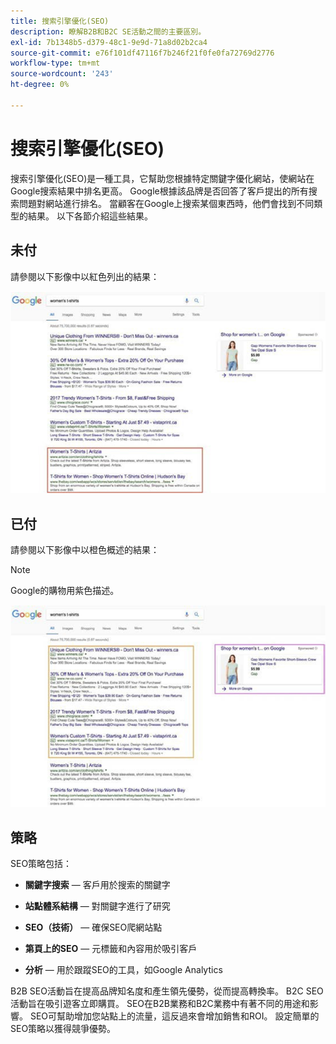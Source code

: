 ```yaml
---
title: 搜索引擎優化(SEO)
description: 瞭解B2B和B2C SE活動之間的主要區別。
exl-id: 7b1348b5-d379-48c1-9e9d-71a8d02b2ca4
source-git-commit: e76f101df47116f7b246f21f0fe0fa72769d2776
workflow-type: tm+mt
source-wordcount: '243'
ht-degree: 0%

---
```


# 搜索引擎優化(SEO)

搜索引擎優化(SEO)是一種工具，它幫助您根據特定關鍵字優化網站，使網站在Google搜索結果中排名更高。 Google根據該品牌是否回答了客戶提出的所有搜索問題對網站進行排名。 當顧客在Google上搜索某個東西時，他們會找到不同類型的結果。 以下各節介紹這些結果。

## 未付

請參閱以下影像中以紅色列出的結果：

![未付SEOGoogle搜索結果](../../assets/playbooks/seo-unpaid.png)

## 已付

請參閱以下影像中以橙色概述的結果：

>[!NOTE]
>
>Google的購物用紫色描述。

![付費SEOGoogle搜索結果](../../assets/playbooks/seo-paid.png)

## 策略

SEO策略包括：

- **關鍵字搜索** — 客戶用於搜索的關鍵字

- **站點體系結構** — 對關鍵字進行了研究

- **SEO（技術）** — 確保SEO爬網站點

- **第頁上的SEO** — 元標籤和內容用於吸引客戶

- **分析** — 用於跟蹤SEO的工具，如Google Analytics

B2B SEO活動旨在提高品牌知名度和產生領先優勢，從而提高轉換率。 B2C SEO活動旨在吸引遊客立即購買。 SEO在B2B業務和B2C業務中有著不同的用途和影響。 SEO可幫助增加您站點上的流量，這反過來會增加銷售和ROI。 設定簡單的SEO策略以獲得競爭優勢。
